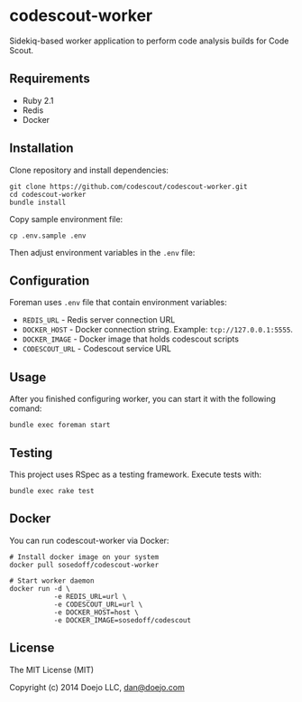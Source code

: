 # codescout-worker

Sidekiq-based worker application to perform code analysis builds for Code Scout.

## Requirements

- Ruby 2.1
- Redis
- Docker

## Installation

Clone repository and install dependencies:

```
git clone https://github.com/codescout/codescout-worker.git
cd codescout-worker
bundle install
```

Copy sample environment file:

```
cp .env.sample .env
```

Then adjust environment variables in the `.env` file:

## Configuration

Foreman uses `.env` file that contain environment variables:

- `REDIS_URL`     - Redis server connection URL
- `DOCKER_HOST`   - Docker connection string. Example: `tcp://127.0.0.1:5555`.
- `DOCKER_IMAGE`  - Docker image that holds codescout scripts
- `CODESCOUT_URL` - Codescout service URL

## Usage

After you finished configuring worker, you can start it with the following comand:

```
bundle exec foreman start
```

## Testing

This project uses RSpec as a testing framework. Execute tests with:

```
bundle exec rake test
```

## Docker

You can run codescout-worker via Docker:

```
# Install docker image on your system
docker pull sosedoff/codescout-worker

# Start worker daemon
docker run -d \
           -e REDIS_URL=url \
           -e CODESCOUT_URL=url \
           -e DOCKER_HOST=host \
           -e DOCKER_IMAGE=sosedoff/codescout
```

## License

The MIT License (MIT)

Copyright (c) 2014 Doejo LLC, <dan@doejo.com>